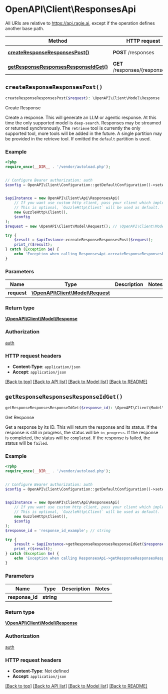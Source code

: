 # OpenAPI\Client\ResponsesApi

All URIs are relative to https://api.ragie.ai, except if the operation defines another base path.

| Method | HTTP request | Description |
| ------------- | ------------- | ------------- |
| [**createResponseResponsesPost()**](ResponsesApi.md#createResponseResponsesPost) | **POST** /responses | Create Response |
| [**getResponseResponsesResponseIdGet()**](ResponsesApi.md#getResponseResponsesResponseIdGet) | **GET** /responses/{response_id} | Get Response |


## `createResponseResponsesPost()`

```php
createResponseResponsesPost($request): \OpenAPI\Client\Model\Response
```

Create Response

Create a response. This will generate an LLM or agentic response. At this time the only supported model is `deep-search`. Responses may be streamed or returned synchronously. The `retrieve` tool is currently the only supported tool, more tools will be added in the future. A single partition may be provided in the retrieve tool. If omitted the `default` partition is used.

### Example

```php
<?php
require_once(__DIR__ . '/vendor/autoload.php');


// Configure Bearer authorization: auth
$config = OpenAPI\Client\Configuration::getDefaultConfiguration()->setAccessToken('YOUR_ACCESS_TOKEN');


$apiInstance = new OpenAPI\Client\Api\ResponsesApi(
    // If you want use custom http client, pass your client which implements `GuzzleHttp\ClientInterface`.
    // This is optional, `GuzzleHttp\Client` will be used as default.
    new GuzzleHttp\Client(),
    $config
);
$request = new \OpenAPI\Client\Model\Request(); // \OpenAPI\Client\Model\Request

try {
    $result = $apiInstance->createResponseResponsesPost($request);
    print_r($result);
} catch (Exception $e) {
    echo 'Exception when calling ResponsesApi->createResponseResponsesPost: ', $e->getMessage(), PHP_EOL;
}
```

### Parameters

| Name | Type | Description  | Notes |
| ------------- | ------------- | ------------- | ------------- |
| **request** | [**\OpenAPI\Client\Model\Request**](../Model/Request.md)|  | |

### Return type

[**\OpenAPI\Client\Model\Response**](../Model/Response.md)

### Authorization

[auth](../../README.md#auth)

### HTTP request headers

- **Content-Type**: `application/json`
- **Accept**: `application/json`

[[Back to top]](#) [[Back to API list]](../../README.md#endpoints)
[[Back to Model list]](../../README.md#models)
[[Back to README]](../../README.md)

## `getResponseResponsesResponseIdGet()`

```php
getResponseResponsesResponseIdGet($response_id): \OpenAPI\Client\Model\Response
```

Get Response

Get a response by its ID. This will return the response and its status. If the response is still in progress, the status will be `in_progress`. If the response is completed, the status will be `completed`. If the response is failed, the status will be `failed`.

### Example

```php
<?php
require_once(__DIR__ . '/vendor/autoload.php');


// Configure Bearer authorization: auth
$config = OpenAPI\Client\Configuration::getDefaultConfiguration()->setAccessToken('YOUR_ACCESS_TOKEN');


$apiInstance = new OpenAPI\Client\Api\ResponsesApi(
    // If you want use custom http client, pass your client which implements `GuzzleHttp\ClientInterface`.
    // This is optional, `GuzzleHttp\Client` will be used as default.
    new GuzzleHttp\Client(),
    $config
);
$response_id = 'response_id_example'; // string

try {
    $result = $apiInstance->getResponseResponsesResponseIdGet($response_id);
    print_r($result);
} catch (Exception $e) {
    echo 'Exception when calling ResponsesApi->getResponseResponsesResponseIdGet: ', $e->getMessage(), PHP_EOL;
}
```

### Parameters

| Name | Type | Description  | Notes |
| ------------- | ------------- | ------------- | ------------- |
| **response_id** | **string**|  | |

### Return type

[**\OpenAPI\Client\Model\Response**](../Model/Response.md)

### Authorization

[auth](../../README.md#auth)

### HTTP request headers

- **Content-Type**: Not defined
- **Accept**: `application/json`

[[Back to top]](#) [[Back to API list]](../../README.md#endpoints)
[[Back to Model list]](../../README.md#models)
[[Back to README]](../../README.md)
